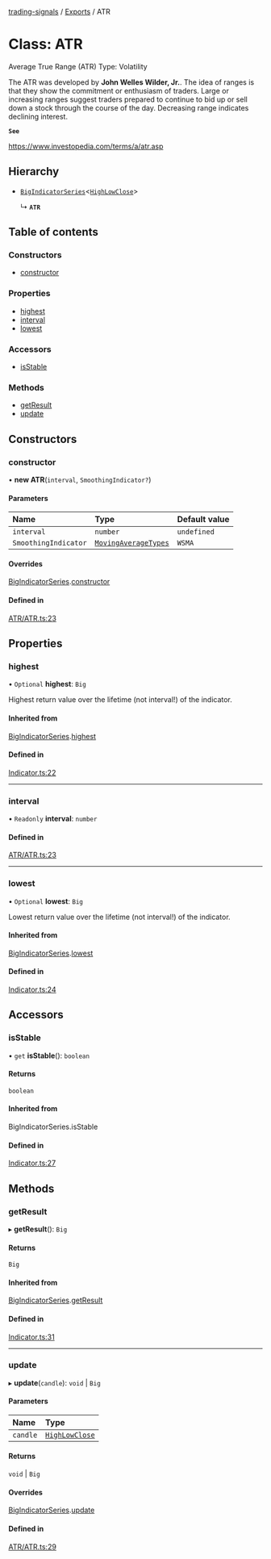 [trading-signals](../README.md) / [Exports](../modules.md) / ATR

# Class: ATR

Average True Range (ATR) Type: Volatility

The ATR was developed by **John Welles Wilder, Jr.**. The idea of ranges is that they show the commitment or enthusiasm of traders. Large or increasing ranges suggest traders prepared to continue to bid up or sell down a stock through the course of the day. Decreasing range indicates declining interest.

**`See`**

https://www.investopedia.com/terms/a/atr.asp

## Hierarchy

- [`BigIndicatorSeries`](BigIndicatorSeries.md)<[`HighLowClose`](../modules.md#highlowclose)\>

  ↳ **`ATR`**

## Table of contents

### Constructors

- [constructor](ATR.md#constructor)

### Properties

- [highest](ATR.md#highest)
- [interval](ATR.md#interval)
- [lowest](ATR.md#lowest)

### Accessors

- [isStable](ATR.md#isstable)

### Methods

- [getResult](ATR.md#getresult)
- [update](ATR.md#update)

## Constructors

### constructor

• **new ATR**(`interval`, `SmoothingIndicator?`)

#### Parameters

| Name                 | Type                                                     | Default value |
| :------------------- | :------------------------------------------------------- | :------------ |
| `interval`           | `number`                                                 | `undefined`   |
| `SmoothingIndicator` | [`MovingAverageTypes`](../modules.md#movingaveragetypes) | `WSMA`        |

#### Overrides

[BigIndicatorSeries](BigIndicatorSeries.md).[constructor](BigIndicatorSeries.md#constructor)

#### Defined in

[ATR/ATR.ts:23](https://github.com/bennycode/trading-signals/blob/53d8192/src/ATR/ATR.ts#L23)

## Properties

### highest

• `Optional` **highest**: `Big`

Highest return value over the lifetime (not interval!) of the indicator.

#### Inherited from

[BigIndicatorSeries](BigIndicatorSeries.md).[highest](BigIndicatorSeries.md#highest)

#### Defined in

[Indicator.ts:22](https://github.com/bennycode/trading-signals/blob/53d8192/src/Indicator.ts#L22)

---

### interval

• `Readonly` **interval**: `number`

#### Defined in

[ATR/ATR.ts:23](https://github.com/bennycode/trading-signals/blob/53d8192/src/ATR/ATR.ts#L23)

---

### lowest

• `Optional` **lowest**: `Big`

Lowest return value over the lifetime (not interval!) of the indicator.

#### Inherited from

[BigIndicatorSeries](BigIndicatorSeries.md).[lowest](BigIndicatorSeries.md#lowest)

#### Defined in

[Indicator.ts:24](https://github.com/bennycode/trading-signals/blob/53d8192/src/Indicator.ts#L24)

## Accessors

### isStable

• `get` **isStable**(): `boolean`

#### Returns

`boolean`

#### Inherited from

BigIndicatorSeries.isStable

#### Defined in

[Indicator.ts:27](https://github.com/bennycode/trading-signals/blob/53d8192/src/Indicator.ts#L27)

## Methods

### getResult

▸ **getResult**(): `Big`

#### Returns

`Big`

#### Inherited from

[BigIndicatorSeries](BigIndicatorSeries.md).[getResult](BigIndicatorSeries.md#getresult)

#### Defined in

[Indicator.ts:31](https://github.com/bennycode/trading-signals/blob/53d8192/src/Indicator.ts#L31)

---

### update

▸ **update**(`candle`): `void` \| `Big`

#### Parameters

| Name     | Type                                         |
| :------- | :------------------------------------------- |
| `candle` | [`HighLowClose`](../modules.md#highlowclose) |

#### Returns

`void` \| `Big`

#### Overrides

[BigIndicatorSeries](BigIndicatorSeries.md).[update](BigIndicatorSeries.md#update)

#### Defined in

[ATR/ATR.ts:29](https://github.com/bennycode/trading-signals/blob/53d8192/src/ATR/ATR.ts#L29)
